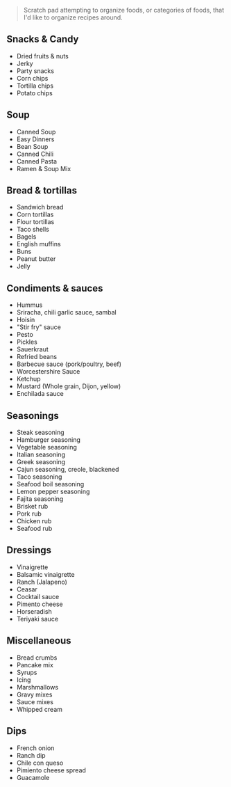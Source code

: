 > Scratch pad attempting to organize foods, or categories of foods, that I'd like to organize recipes around.

Snacks & Candy
--------------

- Dried fruits & nuts
- Jerky
- Party snacks
- Corn chips
- Tortilla chips
- Potato chips

Soup
----

- Canned Soup
- Easy Dinners
- Bean Soup
- Canned Chili
- Canned Pasta
- Ramen & Soup Mix

Bread & tortillas
-----------------

- Sandwich bread
- Corn tortillas
- Flour tortillas
- Taco shells
- Bagels
- English muffins
- Buns
- Peanut butter
- Jelly

Condiments & sauces
-------------------

- Hummus
- Sriracha, chili garlic sauce, sambal
- Hoisin
- "Stir fry" sauce
- Pesto
- Pickles
- Sauerkraut
- Refried beans
- Barbecue sauce (pork/poultry,  beef)
- Worcestershire Sauce
- Ketchup
- Mustard (Whole grain, Dijon, yellow)
- Enchilada sauce

Seasonings
----------

- Steak seasoning
- Hamburger seasoning
- Vegetable seasoning
- Italian seasoning
- Greek seasoning
- Cajun seasoning, creole, blackened
- Taco seasoning
- Seafood boil seasoning
- Lemon pepper seasoning
- Fajita seasoning
- Brisket rub
- Pork rub
- Chicken rub
- Seafood rub

Dressings
---------

- Vinaigrette
- Balsamic vinaigrette
- Ranch (Jalapeno)
- Ceasar
- Cocktail sauce
- Pimento cheese
- Horseradish
- Teriyaki sauce

Miscellaneous
-------------

- Bread crumbs
- Pancake mix
- Syrups
- Icing
- Marshmallows
- Gravy mixes
- Sauce mixes
- Whipped cream 

Dips
----

- French onion
- Ranch dip
- Chile con queso
- Pimiento cheese spread
- Guacamole
